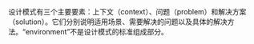 设计模式有三个主要要素：上下文（context）、问题（problem）和解决方案（solution）。它们分别说明适用场景、需要解决的问题以及具体的解决方法。“environment”不是设计模式的标准组成部分。